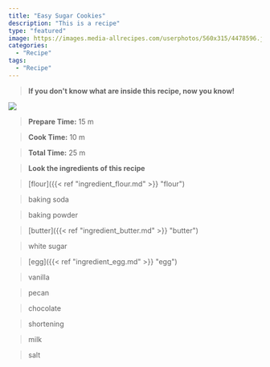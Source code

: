 ```yaml
---
title: "Easy Sugar Cookies"
description: "This is a recipe"
type: "featured"
image: https://images.media-allrecipes.com/userphotos/560x315/4478596.jpg
categories: 
  - "Recipe"
tags: 
  - "Recipe"
---
```



>**If you don't know what are inside this recipe, now you know!**

![](../images/Recipes-Banner.jpg)
> **Prepare Time:** 15 m


> **Cook Time:** 10 m


> **Total Time:** 25 m

> **Look the ingredients of this recipe**

> [flour]({{< ref "ingredient_flour.md" >}} "flour")

> baking soda

> baking powder

> [butter]({{< ref "ingredient_butter.md" >}} "butter")

> white sugar

> [egg]({{< ref "ingredient_egg.md" >}} "egg")

> vanilla

> pecan

> chocolate

> shortening

> milk

> salt

